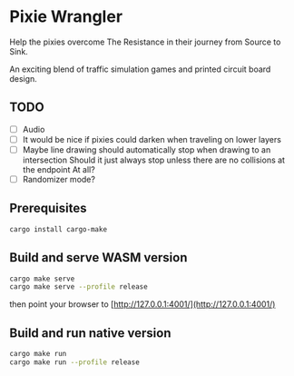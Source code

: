 # Pixie Wrangler

Help the pixies overcome The Resistance in their journey from Source to Sink.

An exciting blend of traffic simulation games and printed circuit board design.

## TODO

- [ ] Audio
- [ ] It would be nice if pixies could darken when traveling on lower layers
- [ ] Maybe line drawing should automatically stop when drawing to an intersection
      Should it just always stop unless there are no collisions at the endpoint
      At all?
- [ ] Randomizer mode?

## Prerequisites

```bash
cargo install cargo-make
```

## Build and serve WASM version

```bash
cargo make serve
cargo make serve --profile release
```

then point your browser to [http://127.0.0.1:4001/](http://127.0.0.1:4001/)

## Build and run native version

```bash
cargo make run
cargo make run --profile release
```
